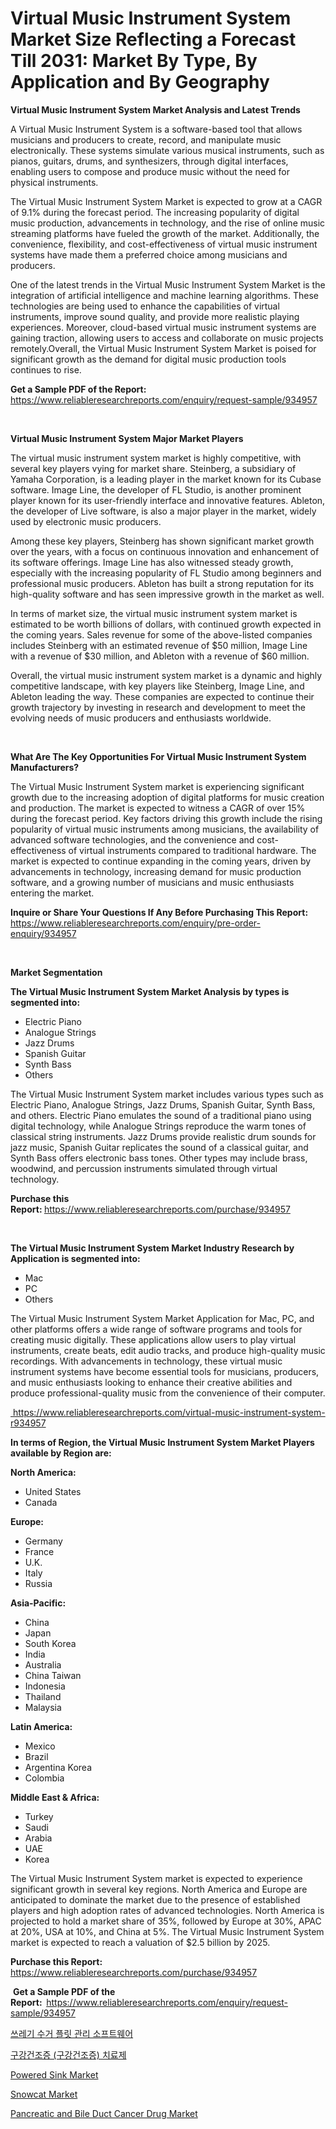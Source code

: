 <p><h1>Virtual Music Instrument System Market Size Reflecting a Forecast Till 2031: Market By Type, By Application and By Geography</h1></p><p><strong>Virtual Music Instrument System Market Analysis and Latest Trends</strong></p>
<p><p>A Virtual Music Instrument System is a software-based tool that allows musicians and producers to create, record, and manipulate music electronically. These systems simulate various musical instruments, such as pianos, guitars, drums, and synthesizers, through digital interfaces, enabling users to compose and produce music without the need for physical instruments.</p><p>The Virtual Music Instrument System Market is expected to grow at a CAGR of 9.1% during the forecast period. The increasing popularity of digital music production, advancements in technology, and the rise of online music streaming platforms have fueled the growth of the market. Additionally, the convenience, flexibility, and cost-effectiveness of virtual music instrument systems have made them a preferred choice among musicians and producers.</p><p>One of the latest trends in the Virtual Music Instrument System Market is the integration of artificial intelligence and machine learning algorithms. These technologies are being used to enhance the capabilities of virtual instruments, improve sound quality, and provide more realistic playing experiences. Moreover, cloud-based virtual music instrument systems are gaining traction, allowing users to access and collaborate on music projects remotely.Overall, the Virtual Music Instrument System Market is poised for significant growth as the demand for digital music production tools continues to rise.</p></p>
<p><strong>Get a Sample PDF of the Report:&nbsp;</strong> <a href="https://www.reliableresearchreports.com/enquiry/request-sample/934957">https://www.reliableresearchreports.com/enquiry/request-sample/934957</a></p>
<p>&nbsp;</p>
<p><strong>Virtual Music Instrument System Major Market Players</strong></p>
<p><p>The virtual music instrument system market is highly competitive, with several key players vying for market share. Steinberg, a subsidiary of Yamaha Corporation, is a leading player in the market known for its Cubase software. Image Line, the developer of FL Studio, is another prominent player known for its user-friendly interface and innovative features. Ableton, the developer of Live software, is also a major player in the market, widely used by electronic music producers.</p><p>Among these key players, Steinberg has shown significant market growth over the years, with a focus on continuous innovation and enhancement of its software offerings. Image Line has also witnessed steady growth, especially with the increasing popularity of FL Studio among beginners and professional music producers. Ableton has built a strong reputation for its high-quality software and has seen impressive growth in the market as well.</p><p>In terms of market size, the virtual music instrument system market is estimated to be worth billions of dollars, with continued growth expected in the coming years. Sales revenue for some of the above-listed companies includes Steinberg with an estimated revenue of $50 million, Image Line with a revenue of $30 million, and Ableton with a revenue of $60 million.</p><p>Overall, the virtual music instrument system market is a dynamic and highly competitive landscape, with key players like Steinberg, Image Line, and Ableton leading the way. These companies are expected to continue their growth trajectory by investing in research and development to meet the evolving needs of music producers and enthusiasts worldwide.</p></p>
<p>&nbsp;</p>
<p><strong>What Are The Key Opportunities For Virtual Music Instrument System Manufacturers?</strong></p>
<p><p>The Virtual Music Instrument System market is experiencing significant growth due to the increasing adoption of digital platforms for music creation and production. The market is expected to witness a CAGR of over 15% during the forecast period. Key factors driving this growth include the rising popularity of virtual music instruments among musicians, the availability of advanced software technologies, and the convenience and cost-effectiveness of virtual instruments compared to traditional hardware. The market is expected to continue expanding in the coming years, driven by advancements in technology, increasing demand for music production software, and a growing number of musicians and music enthusiasts entering the market.</p></p>
<p><strong>Inquire or Share Your Questions If Any Before Purchasing This Report:</strong> <a href="https://www.reliableresearchreports.com/enquiry/pre-order-enquiry/934957">https://www.reliableresearchreports.com/enquiry/pre-order-enquiry/934957</a></p>
<p>&nbsp;</p>
<p><strong>Market Segmentation</strong></p>
<p><strong>The Virtual Music Instrument System Market Analysis by types is segmented into:</strong></p>
<p><ul><li>Electric Piano</li><li>Analogue Strings</li><li>Jazz Drums</li><li>Spanish Guitar</li><li>Synth Bass</li><li>Others</li></ul></p>
<p><p>The Virtual Music Instrument System market includes various types such as Electric Piano, Analogue Strings, Jazz Drums, Spanish Guitar, Synth Bass, and others. Electric Piano emulates the sound of a traditional piano using digital technology, while Analogue Strings reproduce the warm tones of classical string instruments. Jazz Drums provide realistic drum sounds for jazz music, Spanish Guitar replicates the sound of a classical guitar, and Synth Bass offers electronic bass tones. Other types may include brass, woodwind, and percussion instruments simulated through virtual technology.</p></p>
<p><strong>Purchase this Report:&nbsp;</strong><a href="https://www.reliableresearchreports.com/purchase/934957">https://www.reliableresearchreports.com/purchase/934957</a></p>
<p>&nbsp;</p>
<p><strong>The Virtual Music Instrument System Market Industry Research by Application is segmented into:</strong></p>
<p><ul><li>Mac</li><li>PC</li><li>Others</li></ul></p>
<p><p>The Virtual Music Instrument System Market Application for Mac, PC, and other platforms offers a wide range of software programs and tools for creating music digitally. These applications allow users to play virtual instruments, create beats, edit audio tracks, and produce high-quality music recordings. With advancements in technology, these virtual music instrument systems have become essential tools for musicians, producers, and music enthusiasts looking to enhance their creative abilities and produce professional-quality music from the convenience of their computer.</p></p>
<p><a href="https://www.reliableresearchreports.com/virtual-music-instrument-system-r934957">&nbsp;https://www.reliableresearchreports.com/virtual-music-instrument-system-r934957</a></p>
<p><strong>In terms of Region, the Virtual Music Instrument System Market Players available by Region are:</strong></p>
<p>
    <p> <strong> North America: </strong>
        <ul>
            <li>United States</li>
            <li>Canada</li>
        </ul>
        </p> 
    <p> <strong> Europe: </strong>
        <ul>
            <li>Germany</li>
            <li>France</li>
            <li>U.K.</li>
            <li>Italy</li>
            <li>Russia</li>
        </ul>
        </p> 
    <p> <strong> Asia-Pacific: </strong>
        <ul>
            <li>China</li>
            <li>Japan</li>
            <li>South Korea</li>
            <li>India</li>
            <li>Australia</li>
            <li>China Taiwan</li>
            <li>Indonesia</li>
            <li>Thailand</li>
            <li>Malaysia</li>
        </ul>
        </p> 
    <p> <strong> Latin America: </strong>
        <ul>
            <li>Mexico</li>
            <li>Brazil</li>
            <li>Argentina Korea</li>
            <li>Colombia</li>
        </ul>
        </p> 
    <p> <strong> Middle East & Africa: </strong>
        <ul>
            <li>Turkey</li>
            <li>Saudi</li>
            <li>Arabia</li>
            <li>UAE</li>
            <li>Korea</li>
        </ul>
    </p>
    </p>
<p><p>The Virtual Music Instrument System market is expected to experience significant growth in several key regions. North America and Europe are anticipated to dominate the market due to the presence of established players and high adoption rates of advanced technologies. North America is projected to hold a market share of 35%, followed by Europe at 30%, APAC at 20%, USA at 10%, and China at 5%. The Virtual Music Instrument System market is expected to reach a valuation of $2.5 billion by 2025.</p></p>
<p><strong>Purchase this Report: </strong><a href="https://www.reliableresearchreports.com/purchase/934957">https://www.reliableresearchreports.com/purchase/934957</a></p>
<p>&nbsp;<strong>Get a Sample PDF of the Report:&nbsp;&nbsp;</strong><a href="https://www.reliableresearchreports.com/enquiry/request-sample/934957">https://www.reliableresearchreports.com/enquiry/request-sample/934957</a></p>
<p><strong></strong></p>
<p><p><a href="https://github.com/wallacBahrtyinger567686/Market-Research-Report-List-3/blob/main/116710382211.md">쓰레기 수거 플릿 관리 소프트웨어</a></p><p><a href="https://github.com/WilburKihn5676/Market-Research-Report-List-3/blob/main/630976682210.md">구강건조증 (구강건조증) 치료제</a></p><p><a href="https://medium.com/@claire.robertson78798456/insights-into-the-powered-sink-industry-market-financial-status-market-size-and-revenue-analysis-79717afe9744">Powered Sink Market</a></p><p><a href="https://medium.com/@lucas.vaughan6769/snowcat-market-trends-focusing-on-snowcat-market-insight-and-forecast-analysis-2024-2031-6d060fd3ce8d">Snowcat Market</a></p><p><a href="https://github.com/claudianurdin/Market-Research-Report-List-2/blob/main/pancreatic-and-bile-duct-cancer-drug-market.md">Pancreatic and Bile Duct Cancer Drug Market</a></p></p>